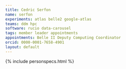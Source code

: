```yaml
---
title: Cedric Serfon
name: serfon
experiments: atlas belle2 google-atlas
teams: ddm hpc
software: rucio data-carousel
tags: member leader appointments
appointments: Belle II Deputy Computing Coordinator
orcid: 0000-0001-7658-4901
layout: default
---
```


{% include personspecs.html %}
